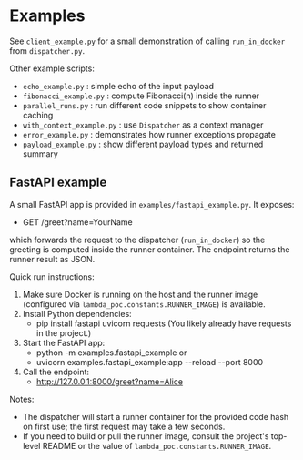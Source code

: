 # Examples

See `client_example.py` for a small demonstration of calling `run_in_docker` from `dispatcher.py`.

Other example scripts:

- `echo_example.py` : simple echo of the input payload
- `fibonacci_example.py` : compute Fibonacci(n) inside the runner
- `parallel_runs.py` : run different code snippets to show container caching
- `with_context_example.py` : use `Dispatcher` as a context manager
- `error_example.py` : demonstrates how runner exceptions propagate
- `payload_example.py` : show different payload types and returned summary

## FastAPI example

A small FastAPI app is provided in `examples/fastapi_example.py`. It exposes:

- GET /greet?name=YourName

which forwards the request to the dispatcher (`run_in_docker`) so the greeting is computed inside the runner container. The endpoint returns the runner result as JSON.

Quick run instructions:

1. Make sure Docker is running on the host and the runner image (configured via `lambda_poc.constants.RUNNER_IMAGE`) is available.
2. Install Python dependencies:
   - pip install fastapi uvicorn requests
     (You likely already have requests in the project.)
3. Start the FastAPI app:
   - python -m examples.fastapi_example
     or
   - uvicorn examples.fastapi_example:app --reload --port 8000
4. Call the endpoint:
   - http://127.0.0.1:8000/greet?name=Alice

Notes:

- The dispatcher will start a runner container for the provided code hash on first use; the first request may take a few seconds.
- If you need to build or pull the runner image, consult the project's top-level README or the value of `lambda_poc.constants.RUNNER_IMAGE`.
